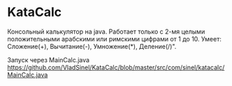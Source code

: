 # KataCalc
Консольный калькулятор на java. Работает только с 2-мя целыми положительными арабскими или римскими цифрами от 1 до 10. Умеет: Сложение(+), Вычитание(-), Умножение(*), Деление(/)".

Запуск через MainCalc.java
https://github.com/VladSinel/KataCalc/blob/master/src/com/sinel/katacalc/MainCalc.java
